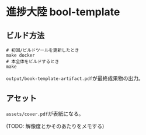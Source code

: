 # 進捗大陸 bool-template

## ビルド方法

```
# 初回/ビルドツールを更新したとき
make docker
# 本全体をビルドするとき
make
```

`output/book-template-artifact.pdf`が最終成果物の出力。

## アセット

`assets/cover.pdf`が表紙になる。

(TODO: 解像度とかそのあたりをメモする)
